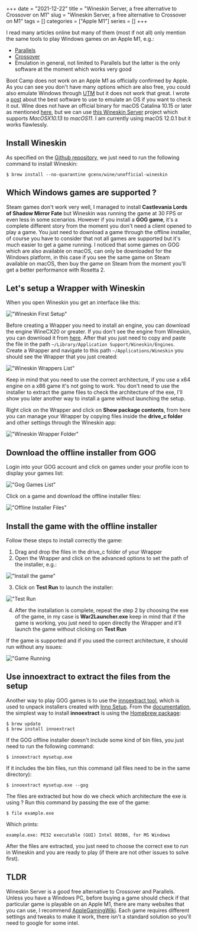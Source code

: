 +++ 
date = "2021-12-22"
title = "Wineskin Server, a free alternative to Crossover on M1"
slug = "Wineskin Server, a free alternative to Crossover on M1"
tags = []
categories = ["Apple M1"]
series = []
+++

I read many articles online but many of them (most if not all) only mention the same tools to play Windows games on an Apple M1, e.g.:

- [Parallels](http://parallels.com/)
- [Crossover](https://www.codeweavers.com/crossover/)
- Emulation in general, not limited to Parallels but the latter is the only software at the moment which works very good

Boot Camp does not work on an Apple M1 as officially confirmed by Apple. As you can see you don't have many options which are also free, you could also emulate Windows through [UTM](https://mac.getutm.app) but it does not work that great. I wrote a [post](https://malwarewerewolf.com/posts/qemu-parallels-or-utm-which-one-is-the-best-with-apple-m1-chip-/) about the best software to use to emulate an OS if you want to check it out. Wine does not have an official binary for macOS Catalina 10.15 or later as mentioned [here](https://wiki.winehq.org/MacOS), but we can use [this Wineskin Server](https://github.com/Gcenx/WineskinServer) project which supports _MacOSX10.13 to macOS11_. I am currently using macOS 12.0.1 but it works flawlessly.

## Install Wineskin

As specified on the [Github repository](https://github.com/Gcenx/WineskinServer), we just need to run the following command to install Wineskin:

```shell
$ brew install --no-quarantine gcenx/wine/unofficial-wineskin
```

## Which Windows games are supported ?

Steam games don't work very well, I managed to install **Castlevania Lords of Shadow Mirror Fate** but Wineskin was running the game at 30 FPS or even less in some scenarios. However if you install a **GOG game**, it's a complete different story from the moment you don't need a client opened to play a game. You just need to download a game through the offline installer, of course you have to consider that not all games are supported but it's much easier to get a game running. I noticed that some games on GOG which are also available on macOS, can only be downloaded for the Windows platform, in this case if you see the same game on Steam available on macOS, then buy the game on Steam from the moment you'll get a better performance with Rosetta 2.

## Let's setup a Wrapper with Wineskin

When you open Wineskin you get an interface like this:

!["Wineskin First Setup"](/images/posts/wineskin_server_a_free_alternative_to_crossover_on_m1/wineskin_first_setup.png)

Before creating a Wrapper you need to install an engine, you can download the engine WineCX20 or greater. If you don't see the engine from Wineskin, you can download it from [here](https://github.com/Gcenx/WineskinServer/releases). After that you just need to copy and paste the file in the path `~/Library/Application Support/Wineskin/Engines`. Create a Wrapper and navigate to this path `~/Applications/Wineskin` you should see the Wrapper that you just created:

!["Wineskin Wrappers List"](/images/posts/wineskin_server_a_free_alternative_to_crossover_on_m1/wineskin_wrappers_list.png)

Keep in mind that you need to use the correct architecture, if you use a x64 engine on a x86 game it's not going to work. You don't need to use the installer to extract the game files to check the architecture of the exe, I'll show you later another way to install a game without launching the setup.

Right click on the Wrapper and click on **Show package contents**, from here you can manage your Wrapper by copying files inside the **drive_c folder** and other settings through the Wineskin app:

!["Wineskin Wrapper Folder"](/images/posts/wineskin_server_a_free_alternative_to_crossover_on_m1/wineskin_wrapper_folder.png)

## Download the offline installer from GOG

Login into your GOG account and click on games under your profile icon to display your games list:

!["Gog Games List"](/images/posts/wineskin_server_a_free_alternative_to_crossover_on_m1/gog_games_list.png)

Click on a game and download the offline installer files:

!["Offline Installer Files"](/images/posts/wineskin_server_a_free_alternative_to_crossover_on_m1/offline_installer.png)

## Install the game with the offline installer

Follow these steps to install correctly the game:

1. Drag and drop the files in the drive_c folder of your Wrapper
2. Open the Wrapper and click on the advanced options to set the path of the installer, e.g.:

!["Install the game"](/images/posts/wineskin_server_a_free_alternative_to_crossover_on_m1/install_the_game.png)

3. Click on **Test Run** to launch the installer:

!["Test Run](/images/posts/wineskin_server_a_free_alternative_to_crossover_on_m1/test_run.png)

4. After the installation is complete, repeat the step 2 by choosing the exe of the game, in my case is **War2Launcher.exe** keep in mind that if the game is working, you just need to open directly the Wrapper and it'll launch the game without clicking on **Test Run**

If the game is supported and if you used the correct architecture, it should run without any issues:

!["Game Running](/images/posts/wineskin_server_a_free_alternative_to_crossover_on_m1/game_running.png)

## Use innoextract to extract the files from the setup

Another way to play GOG games is to use the [innoextract tool](https://constexpr.org/innoextract/), which is used to unpack installers created with [Inno Setup](https://jrsoftware.org/isinfo.php). From the [documentation](https://constexpr.org/innoextract/install#homebrew), the simplest way to install **innoextract** is using the [Homebrew package](https://formulae.brew.sh/formula/innoextract):

```shell
$ brew update
$ brew install innoextract
```

If the GOG offline installer doesn't include some kind of bin files, you just need to run the following command:

```shell
$ innoextract mysetup.exe
```

If it includes the bin files, run this command (all files need to be in the same directory):

```shell
$ innoextract mysetup.exe --gog
```

The files are extracted but how do we check which architecture the exe is using ? Run this command by passing the exe of the game:

```shell
$ file example.exe
```

Which prints:

```shell
example.exe: PE32 executable (GUI) Intel 80386, for MS Windows
```

After the files are extracted, you just need to choose the correct exe to run in Wineskin and you are ready to play (if there are not other issues to solve first).

## TLDR

Wineskin Server is a good free alternative to Crossover and Parallels. Unless you have a Windows PC, before buying a game should check if that particular game is playable on an Apple M1, there are many websites that you can use, I recommend [AppleGamingWiki](https://www.applegamingwiki.com/wiki/Home). Each game requires different settings and tweaks to make it work, there isn't a standard solution so you'll need to google for some intel.